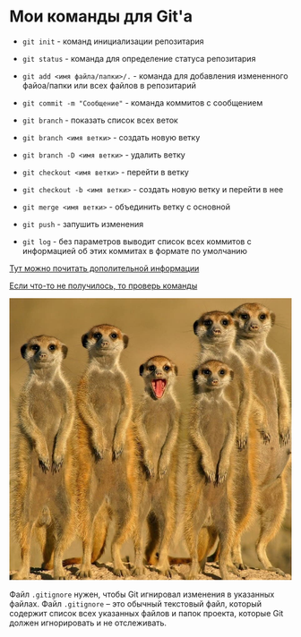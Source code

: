 # Мои команды для Git'а

- `git init` - команд инициализации репозитария

- `git status` - команда для определение статуса репозитария

- `git add <имя файла/папки>/.` - команда для добавления измененного файоа/папки или всех файлов в репозитарий

- `git commit -m "Сообщение"` - команда коммитов с сообщением

- `git branch` - показать список всех веток

- `git branch <имя ветки>` - создать новую ветку

- `git branch -D <имя ветки>` - удалить ветку

- `git checkout <имя ветки>` - перейти в ветку

- `git checkout -b <имя ветки>` - создать новую ветку и перейти в нее

- `git merge <имя ветки>` - объединить ветку с основной

- `git push` - запушить изменения

- `git log` - без параметров выводит список всех коммитов с информацией об этих коммитах в формате по умолчанию

[Тут можно почитать дополительной информации](#https://en.wikipedia.org/wiki/Git)

[Если что-то не получилось, то проверь команды](#мои-команды-для-gitа)

![Git очень удобен для командной работы](commandWork.jpg)

Файл `.gitignore` нужен, чтобы Git игнировал изменения в указанных файлах. Файл `.gitignore` – это обычный текстовый файл, который содержит список всех указанных файлов и папок проекта, которые Git должен игнорировать и не отслеживать.
